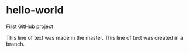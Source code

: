 # hello-world
First GitHub project

This line of text was made in the master.
This line of text was created in a branch.
